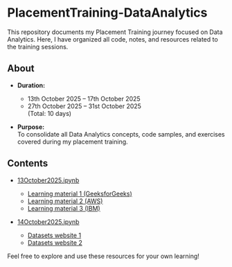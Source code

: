 # PlacementTraining-DataAnalytics
This repository documents my Placement Training journey focused on Data Analytics. Here, I have organized all code, notes, and resources related to the training sessions.

## About

- **Duration:**  
    - 13th October 2025 – 17th October 2025  
    - 27th October 2025 – 31st October 2025  
    (Total: 10 days)

- **Purpose:**  
    To consolidate all Data Analytics concepts, code samples, and exercises covered during my placement training.

## Contents

- [13October2025.ipynb](/PlacementTraining-DataAnalytics/13October2025.ipynb)
    - [Learning material 1 (GeeksforGeeks)](https://www.geeksforgeeks.org/data-analysis/data-analysis-tutorial/)
    - [Learning material 2 (AWS)](https://aws.amazon.com/what-is/data-analytics/)
    - [Learning material 3 (IBM)](https://www.ibm.com/docs/en/integration-bus/10.1.0?topic=messages-data-analysis)

- [14October2025.ipynb](/PlacementTraining-DataAnalytics/14October2025.ipynb)
    - [Datasets website 1](https://mavenanalytics.io/data-playground)
    - [Datasets website 2](https://www.kaggle.com/datasets)

Feel free to explore and use these resources for your own learning!